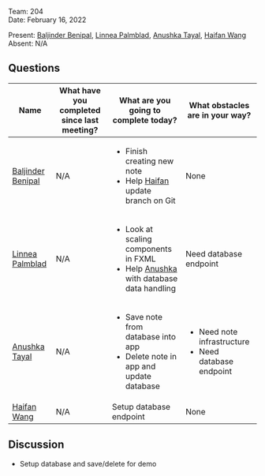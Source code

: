 Team: 204  
Date: February 16, 2022  

Present: [Baljinder Benipal](https://git.uwaterloo.ca/bs2benip), [Linnea Palmblad](https://git.uwaterloo.ca/lpalmbla), [Anushka Tayal](https://git.uwaterloo.ca/atayal), [Haifan Wang](https://git.uwaterloo.ca/h769wang)  
Absent: N/A  

## Questions
| Name | What have you completed since last meeting? | What are you going to complete today? | What obstacles are in your way? |
| ------ | ------ | ------ | ------ |
| [Baljinder Benipal](https://git.uwaterloo.ca/bs2benip) | N/A | <ul><li>Finish creating new note</li><li>Help [Haifan](https://git.uwaterloo.ca/h769wang) update branch on Git</li></ul> | None |
| [Linnea Palmblad](https://git.uwaterloo.ca/lpalmbla) | N/A | <ul><li>Look at scaling components in FXML</li><li>Help [Anushka](https://git.uwaterloo.ca/atayal) with database data handling</li></ul> | Need database endpoint |
| [Anushka Tayal](https://git.uwaterloo.ca/atayal) | N/A | <ul><li>Save note from database into app</li><li>Delete note in app and update database</li></ul> | <ul><li>Need note infrastructure</li><li>Need database endpoint</li></ul> |
| [Haifan Wang](https://git.uwaterloo.ca/h769wang)  | N/A | Setup database endpoint | None |

## Discussion
- Setup database and save/delete for demo